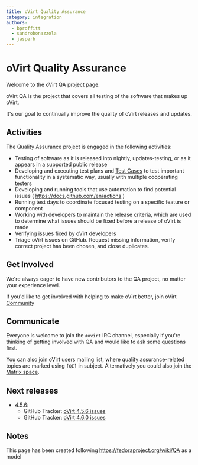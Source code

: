 ```yaml
---
title: oVirt Quality Assurance
category: integration
authors:
  - bproffitt
  - sandrobonazzola
  - jasperb
---
```


# oVirt Quality Assurance

Welcome to the oVirt QA project page.

oVirt QA is the project that covers all testing of the software that makes up oVirt.

It's our goal to continually improve the quality of oVirt releases and updates.

## Activities

The Quality Assurance project is engaged in the following activities:

* Testing of software as it is released into nightly, updates-testing, or as it appears in a supported public release
* Developing and executing test plans and [Test Cases](/develop/qa/test-cases/) to test important functionality in a systematic way, usually with multiple cooperating testers
* Developing and running tools that use automation to find potential issues ( <https://docs.github.com/en/actions> )
* Running test days to coordinate focused testing on a specific feature or component
* Working with developers to maintain the release criteria, which are used to determine what issues should be fixed before a release of oVirt is made
* Verifying issues fixed by oVirt developers
* Triage oVirt issues on GitHub. Request missing information, verify correct project has been chosen, and close duplicates.

## Get Involved

We're always eager to have new contributors to the QA project, no matter your experience level.

If you'd like to get involved with helping to make oVirt better, join oVirt [Community](/community/)

## Communicate

Everyone is welcome to join the `#ovirt` IRC channel, especially if you're thinking of getting involved with QA and would like to ask some questions first.

You can also join oVirt users mailing list, where quality assurance-related topics are marked using `[QE]` in subject. Alternatively you could also join the [Matrix space](/community/about/contact.html#matrix).

## Next releases

* 4.5.6:
  * GitHub Tracker: [oVirt 4.5.6 issues](https://github.com/issues?q=is%3Aopen+is%3Aissue+user%3Aovirt+archived%3Afalse+milestone%3Aovirt-4.5.6)
  * GitHub Tracker: [oVirt 4.6.0 issues](https://github.com/issues?q=is%3Aopen+is%3Aissue+user%3Aovirt+archived%3Afalse+milestone%3Aovirt-4.6.0)
## Notes

This page has been created following <https://fedoraproject.org/wiki/QA> as a model
